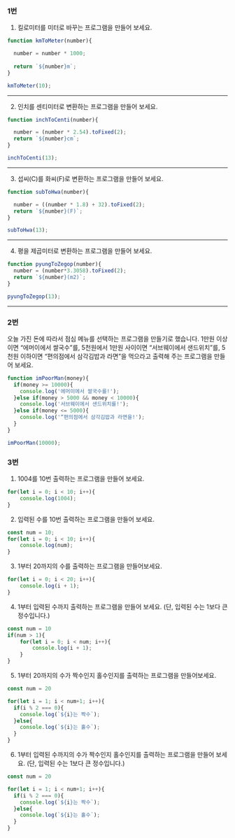 ### 1번

1) 킬로미터를 미터로 바꾸는 프로그램을 만들어 보세요.
```js
function kmToMeter(number){

  number = number * 1000;
  
  return `${number}m`;
}

kmToMeter(10);
````
---
2) 인치를 센티미터로 변환하는 프로그램을 만들어 보세요.

```js
function inchToCenti(number){

  number = (number * 2.54).toFixed(2);
  return `${number}cm`;
}

inchToCenti(13);
```
---
3) 섭씨(C)를 화씨(F)로 변환하는 프로그램을 만들어 보세요.
```js
function subToHwa(number){

  number = ((number * 1.8) + 32).toFixed(2);
  return `${number}(F)`;
}

subToHwa(13);
```
---
4) 평을 제곱미터로 변환하는 프로그램을 만들어 보세요.
```js
function pyungToZegop(number){
  number = (number*3.3058).toFixed(2);
  return `${number}(m2)`;
}

pyungToZegop(13);
```
---
### 2번

오늘 가진 돈에 따라서 점심 메뉴를 선택하는 프로그램을 만들기로 했습니다. 1만원 이상이면 “에머이에서 쌀국수”를, 5천원에서 1만원 사이이면 “서브웨이에서 샌드위치”를, 5천원 이하이면 “편의점에서 삼각김밥과 라면”을 먹으라고 출력해 주는 프로그램을 만들어 보세요.

```js
function imPoorMan(money){
  if(money >= 10000){
    console.log('에머이에서 쌀국수를!');
  }else if(money > 5000 && money < 10000){
    console.log('서브웨이에서 샌드위치를!');
  }else if(money <= 5000){
    console.log('“편의점에서 삼각김밥과 라면을!');
  }
}

imPoorMan(10000);
```

### 3번

1) 1004를 10번 출력하는 프로그램을 만들어 보세요.
```js
for(let i = 0; i < 10; i++){
    console.log(1004);
}
```
2) 입력된 수를 10번 출력하는 프로그램을 만들어 보세요.
```js
const num = 10;
for(let i = 0; i < 10; i++){
    console.log(num);
}
```
3) 1부터 20까지의 수를 출력하는 프로그램을 만들어보세요.
```js
for(let i = 0; i < 20; i++){
    console.log(i + 1);
}
```
4) 1부터 입력된 수까지 출력하는 프로그램을 만들어 보세요. (단, 입력된 수는 1보다 큰 정수입니다.)
```js
const num = 10
if(num > 1){
    for(let i = 0; i < num; i++){
        console.log(i + 1);
    }
}

```
5) 1부터 20까지의 수가 짝수인지 홀수인지를 출력하는 프로그램을 만들어보세요.
```js
const num = 20

for(let i = 1; i < num+1; i++){
  if(i % 2 === 0){
    console.log(`${i}는 짝수`);
  }else{
    console.log(`${i}는 홀수`);
  }
}

```

6) 1부터 입력된 수까지의 수가 짝수인지 홀수인지를 출력하는 프로그램을 만들어 보세요. (단, 입력된 수는 1보다 큰 정수입니다.)
```js
const num = 20

for(let i = 1; i < num+1; i++){
  if(i % 2 === 0){
    console.log(`${i}는 짝수`);
  }else{
    console.log(`${i}는 홀수`);
  }
}

```